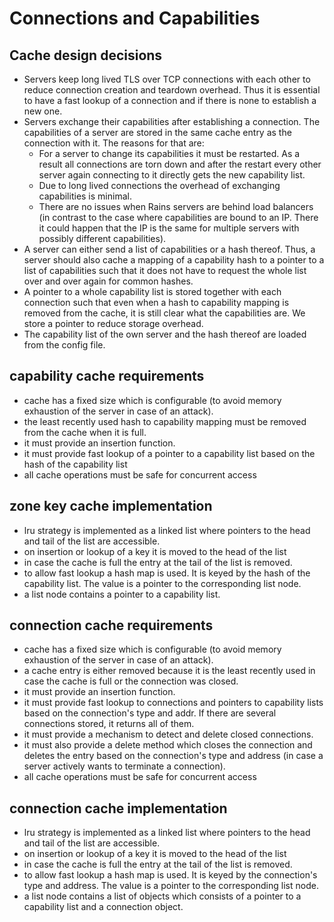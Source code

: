 # Connections and Capabilities

## Cache design decisions
- Servers keep long lived TLS over TCP connections with each other to reduce connection creation and
  teardown overhead. Thus it is essential to have a fast lookup of a connection and if there is none
  to establish a new one.
- Servers exchange their capabilities after establishing a connection. The capabilities
  of a server are stored in the same cache entry as the connection with it. The reasons for that are:
  - For a server to change its capabilities it must be restarted. As a result all connections are 
    torn down and after the restart every other server again connecting to it directly gets the new 
    capability list.
  - Due to long lived connections the overhead of exchanging capabilities is minimal.
  - There are no issues when Rains servers are behind load balancers (in contrast to the case where
    capabilities are bound to an IP. There it could happen that the IP is the same for 
    multiple servers with possibly different capabilities).
- A server can either send a list of capabilities or a hash thereof. Thus, a server should also
  cache a mapping of a capability hash to a pointer to a list of capabilities such that it
  does not have to request the whole list over and over again for common hashes.
- A pointer to a whole capability list is stored together with each connection such that even when 
  a hash to capability mapping is removed from the cache, it is still clear what the capabilities
  are. We store a pointer to reduce storage overhead.
- The capability list of the own server and the hash thereof are loaded from the config file.

## capability cache requirements
- cache has a fixed size which is configurable (to avoid memory exhaustion of the server in case of
  an attack).
- the least recently used hash to capability mapping must be removed from the cache when it is full.
- it must provide an insertion function.
- it must provide fast lookup of a pointer to a capability list based on the hash of the capability
  list
- all cache operations must be safe for concurrent access

## zone key cache implementation
- lru strategy is implemented as a linked list where pointers to the head and tail of the list are
  accessible.
- on insertion or lookup of a key it is moved to the head of the list
- in case the cache is full the entry at the tail of the list is removed.
- to allow fast lookup a hash map is used. It is keyed by the hash of the capability list. The value
  is a pointer to the corresponding list node.
- a list node contains a pointer to a capability list.

## connection cache requirements
- cache has a fixed size which is configurable (to avoid memory exhaustion of the server in case of
  an attack).
- a cache entry is either removed because it is the least recently used in case the cache is full or
  the connection was closed. 
- it must provide an insertion function.
- it must provide fast lookup to connections and pointers to capability lists based on the
  connection's type and addr. If there are several connections stored, it returns all of them.
- it must provide a mechanism to detect and delete closed connections.
- it must also provide a delete method which closes the connection and deletes the entry based on the
  connection's type and address (in case a server actively wants to terminate a connection).
- all cache operations must be safe for concurrent access

## connection cache implementation
- lru strategy is implemented as a linked list where pointers to the head and tail of the list are
  accessible.
- on insertion or lookup of a key it is moved to the head of the list
- in case the cache is full the entry at the tail of the list is removed.
- to allow fast lookup a hash map is used. It is keyed by the connection's type and address. The
  value is a pointer to the corresponding list node.
- a list node contains a list of objects which consists of a pointer to a capability list and a 
  connection object.
